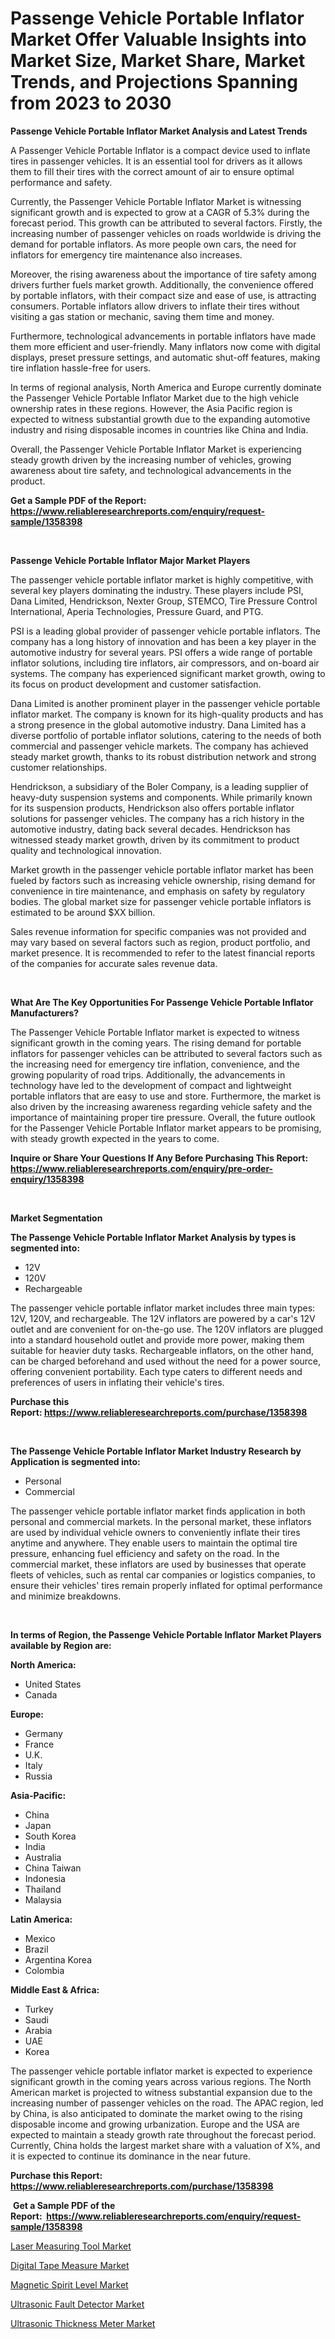<p><h1>Passenge Vehicle Portable Inflator Market Offer Valuable Insights into Market Size, Market Share, Market Trends, and Projections Spanning from 2023 to 2030</h1></p><p><strong>Passenge Vehicle Portable Inflator Market Analysis and Latest Trends</strong></p>
<p><p>A Passenger Vehicle Portable Inflator is a compact device used to inflate tires in passenger vehicles. It is an essential tool for drivers as it allows them to fill their tires with the correct amount of air to ensure optimal performance and safety.</p><p>Currently, the Passenger Vehicle Portable Inflator Market is witnessing significant growth and is expected to grow at a CAGR of 5.3% during the forecast period. This growth can be attributed to several factors. Firstly, the increasing number of passenger vehicles on roads worldwide is driving the demand for portable inflators. As more people own cars, the need for inflators for emergency tire maintenance also increases.</p><p>Moreover, the rising awareness about the importance of tire safety among drivers further fuels market growth. Additionally, the convenience offered by portable inflators, with their compact size and ease of use, is attracting consumers. Portable inflators allow drivers to inflate their tires without visiting a gas station or mechanic, saving them time and money.</p><p>Furthermore, technological advancements in portable inflators have made them more efficient and user-friendly. Many inflators now come with digital displays, preset pressure settings, and automatic shut-off features, making tire inflation hassle-free for users.</p><p>In terms of regional analysis, North America and Europe currently dominate the Passenger Vehicle Portable Inflator Market due to the high vehicle ownership rates in these regions. However, the Asia Pacific region is expected to witness substantial growth due to the expanding automotive industry and rising disposable incomes in countries like China and India.</p><p>Overall, the Passenger Vehicle Portable Inflator Market is experiencing steady growth driven by the increasing number of vehicles, growing awareness about tire safety, and technological advancements in the product.</p></p>
<p><strong>Get a Sample PDF of the Report:&nbsp; <a href="https://www.reliableresearchreports.com/enquiry/request-sample/1358398">https://www.reliableresearchreports.com/enquiry/request-sample/1358398</a></strong></p>
<p>&nbsp;</p>
<p><strong>Passenge Vehicle Portable Inflator Major Market Players</strong></p>
<p><p>The passenger vehicle portable inflator market is highly competitive, with several key players dominating the industry. These players include PSI, Dana Limited, Hendrickson, Nexter Group, STEMCO, Tire Pressure Control International, Aperia Technologies, Pressure Guard, and PTG.</p><p>PSI is a leading global provider of passenger vehicle portable inflators. The company has a long history of innovation and has been a key player in the automotive industry for several years. PSI offers a wide range of portable inflator solutions, including tire inflators, air compressors, and on-board air systems. The company has experienced significant market growth, owing to its focus on product development and customer satisfaction.</p><p>Dana Limited is another prominent player in the passenger vehicle portable inflator market. The company is known for its high-quality products and has a strong presence in the global automotive industry. Dana Limited has a diverse portfolio of portable inflator solutions, catering to the needs of both commercial and passenger vehicle markets. The company has achieved steady market growth, thanks to its robust distribution network and strong customer relationships.</p><p>Hendrickson, a subsidiary of the Boler Company, is a leading supplier of heavy-duty suspension systems and components. While primarily known for its suspension products, Hendrickson also offers portable inflator solutions for passenger vehicles. The company has a rich history in the automotive industry, dating back several decades. Hendrickson has witnessed steady market growth, driven by its commitment to product quality and technological innovation.</p><p>Market growth in the passenger vehicle portable inflator market has been fueled by factors such as increasing vehicle ownership, rising demand for convenience in tire maintenance, and emphasis on safety by regulatory bodies. The global market size for passenger vehicle portable inflators is estimated to be around $XX billion.</p><p>Sales revenue information for specific companies was not provided and may vary based on several factors such as region, product portfolio, and market presence. It is recommended to refer to the latest financial reports of the companies for accurate sales revenue data.</p></p>
<p>&nbsp;</p>
<p><strong>What Are The Key Opportunities For Passenge Vehicle Portable Inflator Manufacturers?</strong></p>
<p><p>The Passenger Vehicle Portable Inflator market is expected to witness significant growth in the coming years. The rising demand for portable inflators for passenger vehicles can be attributed to several factors such as the increasing need for emergency tire inflation, convenience, and the growing popularity of road trips. Additionally, the advancements in technology have led to the development of compact and lightweight portable inflators that are easy to use and store. Furthermore, the market is also driven by the increasing awareness regarding vehicle safety and the importance of maintaining proper tire pressure. Overall, the future outlook for the Passenger Vehicle Portable Inflator market appears to be promising, with steady growth expected in the years to come.</p></p>
<p><strong>Inquire or Share Your Questions If Any Before Purchasing This Report: <a href="https://www.reliableresearchreports.com/enquiry/pre-order-enquiry/1358398">https://www.reliableresearchreports.com/enquiry/pre-order-enquiry/1358398</a></strong></p>
<p>&nbsp;</p>
<p><strong>Market Segmentation</strong></p>
<p><strong>The Passenge Vehicle Portable Inflator Market Analysis by types is segmented into:</strong></p>
<p><ul><li>12V</li><li>120V</li><li>Rechargeable</li></ul></p>
<p><p>The passenger vehicle portable inflator market includes three main types: 12V, 120V, and rechargeable. The 12V inflators are powered by a car's 12V outlet and are convenient for on-the-go use. The 120V inflators are plugged into a standard household outlet and provide more power, making them suitable for heavier duty tasks. Rechargeable inflators, on the other hand, can be charged beforehand and used without the need for a power source, offering convenient portability. Each type caters to different needs and preferences of users in inflating their vehicle's tires.</p></p>
<p><strong>Purchase this Report:&nbsp;<a href="https://www.reliableresearchreports.com/purchase/1358398">https://www.reliableresearchreports.com/purchase/1358398</a></strong></p>
<p>&nbsp;</p>
<p><strong>The Passenge Vehicle Portable Inflator Market Industry Research by Application is segmented into:</strong></p>
<p><ul><li>Personal</li><li>Commercial</li></ul></p>
<p><p>The passenger vehicle portable inflator market finds application in both personal and commercial markets. In the personal market, these inflators are used by individual vehicle owners to conveniently inflate their tires anytime and anywhere. They enable users to maintain the optimal tire pressure, enhancing fuel efficiency and safety on the road. In the commercial market, these inflators are used by businesses that operate fleets of vehicles, such as rental car companies or logistics companies, to ensure their vehicles' tires remain properly inflated for optimal performance and minimize breakdowns.</p></p>
<p>&nbsp;</p>
<p><strong>In terms of Region, the Passenge Vehicle Portable Inflator Market Players available by Region are:</strong></p>
<p>
    <p> <strong> North America: </strong>
        <ul>
            <li>United States</li>
            <li>Canada</li>
        </ul>
        </p> 
    <p> <strong> Europe: </strong>
        <ul>
            <li>Germany</li>
            <li>France</li>
            <li>U.K.</li>
            <li>Italy</li>
            <li>Russia</li>
        </ul>
        </p> 
    <p> <strong> Asia-Pacific: </strong>
        <ul>
            <li>China</li>
            <li>Japan</li>
            <li>South Korea</li>
            <li>India</li>
            <li>Australia</li>
            <li>China Taiwan</li>
            <li>Indonesia</li>
            <li>Thailand</li>
            <li>Malaysia</li>
        </ul>
        </p> 
    <p> <strong> Latin America: </strong>
        <ul>
            <li>Mexico</li>
            <li>Brazil</li>
            <li>Argentina Korea</li>
            <li>Colombia</li>
        </ul>
        </p> 
    <p> <strong> Middle East & Africa: </strong>
        <ul>
            <li>Turkey</li>
            <li>Saudi</li>
            <li>Arabia</li>
            <li>UAE</li>
            <li>Korea</li>
        </ul>
    </p>
    </p>
<p><p>The passenger vehicle portable inflator market is expected to experience significant growth in the coming years across various regions. The North American market is projected to witness substantial expansion due to the increasing number of passenger vehicles on the road. The APAC region, led by China, is also anticipated to dominate the market owing to the rising disposable income and growing urbanization. Europe and the USA are expected to maintain a steady growth rate throughout the forecast period. Currently, China holds the largest market share with a valuation of X%, and it is expected to continue its dominance in the near future.</p></p>
<p><strong>Purchase this Report: <a href="https://www.reliableresearchreports.com/purchase/1358398">https://www.reliableresearchreports.com/purchase/1358398</a></strong></p>
<p>&nbsp;<strong>Get a Sample PDF of the Report:&nbsp;&nbsp;<a href="https://www.reliableresearchreports.com/enquiry/request-sample/1358398">https://www.reliableresearchreports.com/enquiry/request-sample/1358398</a></strong></p>
<p><strong></strong></p>
<p><p><a href="https://www.linkedin.com/pulse/laser-measuring-tool-market-size-share-amp-trends-analysis-report-oikhe/">Laser Measuring Tool Market</a></p><p><a href="https://www.linkedin.com/pulse/digital-tape-measure-market-size-2023-2030-global-xbb3e/">Digital Tape Measure Market</a></p><p><a href="https://www.linkedin.com/pulse/magnetic-spirit-level-market-size-share-global-analysis-bonce/">Magnetic Spirit Level Market</a></p><p><a href="https://medium.com/@queenlittle95/ultrasonic-fault-detector-market-exploring-market-share-market-trends-and-future-growth-d0a9a8a7b7e2">Ultrasonic Fault Detector Market</a></p><p><a href="https://medium.com/@pauladams6h/decoding-ultrasonic-thickness-meter-market-metrics-market-share-trends-and-growth-patterns-5c52974de493">Ultrasonic Thickness Meter Market</a></p></p>